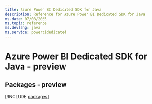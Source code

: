 ```yaml
---
title: Azure Power BI Dedicated SDK for Java
description: Reference for Azure Power BI Dedicated SDK for Java
ms.date: 07/08/2025
ms.topic: reference
ms.devlang: java
ms.service: powerbidedicated
---
```

# Azure Power BI Dedicated SDK for Java - preview
## Packages - preview
[!INCLUDE [packages](power-bi-dedicated-index.md)]